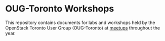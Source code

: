 # OUG-Toronto Workshops

This repository contains documents for labs and workshops held by the OpenStack Toronto User Group (OUG-Toronto) at [meetups](https://www.meetup.com/OpenStackTO/) throughout the year.
